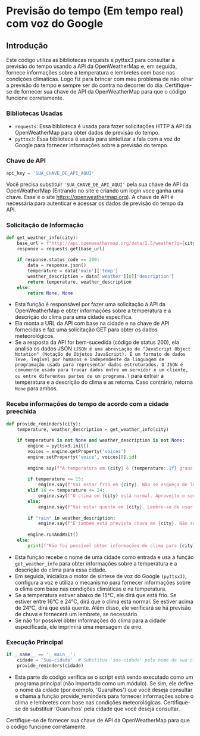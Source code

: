 # Previsão do tempo (Em tempo real) com voz do Google

## Introdução
Este código utiliza as bibliotecas requests e pyttsx3 para consultar a previsão do tempo usando a API da OpenWeatherMap e, em seguida, fornece informações sobre a temperatura e lembretes com base nas condições climáticas. Logo fiz para brincar com meu problema de não olhar a previsão do tempo e sempre ser do contra no decorrer do dia. Certifique-se de fornecer sua chave de API da OpenWeatherMap para que o código funcione corretamente.

### Bibliotecas Usadas
- `requests`: Essa biblioteca é usada para fazer solicitações HTTP à API da OpenWeatherMap para obter dados de previsão do tempo.
- `pyttsx3`: Essa biblioteca é usada para sintetizar a fala com a voz do Google para fornecer informações sobre a previsão do tempo.

### Chave de API
~~~Python
api_key = 'SUA_CHAVE_DE_API_AQUI'
~~~
Você precisa substituir `'SUA_CHAVE_DE_API_AQUI'` pela sua chave de API da OpenWeatherMap (Entrando no site e criando um login voce ganha uma chave. Esse é o site <https://openweathermap.org>). A chave de API é necessária para autenticar e acessar os dados de previsão do tempo da API.



### Solicitação de Informação
~~~Python
def get_weather_info(city):
    base_url = f"http://api.openweathermap.org/data/2.5/weather?q={city}&appid={api_key}&units=metric"
    response = requests.get(base_url)
    
    if response.status_code == 200:
        data = response.json()
        temperature = data['main']['temp']
        weather_description = data['weather'][0]['description']
        return temperature, weather_description
    else:
        return None, None

~~~
- Esta função é responsável por fazer uma solicitação à API da OpenWeatherMap e obter informações sobre a temperatura e a descrição do clima para uma cidade específica.
- Ela monta a URL da API com base na cidade e na chave de API fornecidas e faz uma solicitação GET para obter os dados meteorológicos.
- Se a resposta da API for bem-sucedida (código de status 200), ela analisa os dados JSON `(JSON é uma abreviação de "JavaScript Object Notation" (Notação de Objetos JavaScript). É um formato de dados leve, legível por humanos e independente da linguagem de programação usada para representar dados estruturados. O JSON é comumente usado para trocar dados entre um servidor e um cliente, ou entre diferentes partes de um programa.)` para extrair a temperatura e a descrição do clima e as retorna. Caso contrário, retorna `None` para ambos.

### Recebe informações do tempo de acordo com a cidade preechida
~~~Python
def provide_reminders(city):
    temperature, weather_description = get_weather_info(city)
    
    if temperature is not None and weather_description is not None:
        engine = pyttsx3.init()
        voices = engine.getProperty('voices')
        engine.setProperty('voice', voices[0].id)
        
        engine.say(f"A temperatura em {city} é {temperature:.1f} graus Celsius.")
        
        if temperature <= 15:
            engine.say(f"Vai estar frio em {city}. Não se esqueça de levar um agasalho.")
        elif 16 <= temperature <= 24:
            engine.say(f"O clima em {city} está normal. Aproveite o seu dia!")
        else:
            engine.say(f"Vai estar quente em {city}. Lembre-se de usar protetor solar antes de sair.")
        
        if "rain" in weather_description:
            engine.say(f"E também está prevista chuva em {city}. Não se esqueça de levar um guarda-chuva.")
        
        engine.runAndWait()
    else:
        print(f"Não foi possível obter informações do clima para {city}.")

~~~
- Esta função recebe o nome de uma cidade como entrada e usa a função `get_weather_info` para obter informações sobre a temperatura e a descrição do clima para essa cidade.
- Em seguida, inicializa o motor de síntese de voz do Google `(pyttsx3)`, configura a voz e utiliza o mecanismo para fornecer informações sobre o clima com base nas condições climáticas e na temperatura.
- Se a temperatura estiver abaixo de 15°C, ele dirá que está frio. Se estiver entre 16°C e 24°C, dirá que o clima está normal. Se estiver acima de 24°C, dirá que está quente. Além disso, ele verificará se há previsão de chuva e fornecerá um lembrete, se necessário.
- Se não for possível obter informações do clima para a cidade especificada, ele imprimirá uma mensagem de erro.

### Execução Principal
~~~Python
if __name__ == '__main__':
    cidade = 'Sua-cidade'  # Substitua 'sua-cidade' pelo nome da sua cidade
    provide_reminders(cidade)

~~~
- Esta parte do código verifica se o script está sendo executado como um programa principal (não importado como um módulo). Se sim, ele define o nome da cidade (por exemplo, 'Guarulhos') que você deseja consultar e chama a função provide_reminders para fornecer informações sobre o clima e lembretes com base nas condições meteorológicas. Certifique-se de substituir 'Guarulhos' pela cidade que você deseja consultar.

Certifique-se de fornecer sua chave de API da OpenWeatherMap para que o código funcione corretamente.
